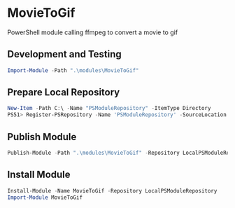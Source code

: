 # MovieToGif
PowerShell module calling ffmpeg to convert a movie to gif

## Development and Testing
```powershell
Import-Module -Path ".\modules\MovieToGif"
```

## Prepare Local Repository
```powershell
New-Item -Path C:\ -Name "PSModuleRepository" -ItemType Directory
PS51> Register-PSRepository -Name 'PSModuleRepository' -SourceLocation 'C:\PSModuleRepository' -PublishLocation 'C:\PSModuleRepository' -InstallationPolicy Trusted
```

## Publish Module
```powershell
Publish-Module -Path ".\modules\MovieToGif" -Repository LocalPSModuleRepository
```

## Install Module
```powershell
Install-Module -Name MovieToGif -Repository LocalPSModuleRepository
Import-Module MovieToGif
```

